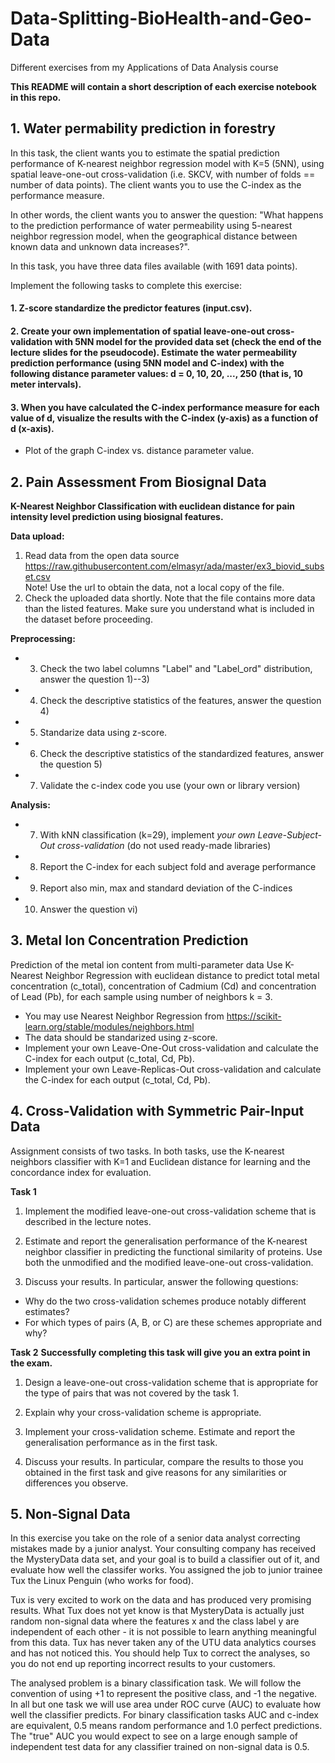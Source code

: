 # Data-Splitting-BioHealth-and-Geo-Data
Different exercises from my Applications of Data Analysis course

**This README will contain a short description of each exercise notebook in this repo.**

**1.  Water permability prediction in forestry**
----------------
In this task, the client wants you to estimate the spatial prediction performance of K-nearest neighbor regression model with K=5 (5NN), using spatial leave-one-out cross-validation (i.e. SKCV, with number of folds == number of data points). The client wants you to use the C-index as the performance measure.  

In other words, the client wants you to answer the question: "What happens to the prediction performance of water permeability using 5-nearest neighbor regression model, when the geographical distance between known data and unknown data increases?".

In this task, you have three data files available (with 1691 data points).

Implement the following tasks to complete this exercise:

#### 1. Z-score standardize the predictor features (input.csv). 

#### 2. Create your own implementation of spatial leave-one-out cross-validation with 5NN model for the provided data set (check the end of the lecture slides for the pseudocode). Estimate the water permeability prediction performance (using 5NN model and C-index) with the following distance parameter values: d = 0, 10, 20, ..., 250 (that is, 10 meter intervals). 

#### 3. When you have calculated the C-index performance measure for each value of d, visualize the results with the C-index (y-axis) as a function of d (x-axis).

- Plot of the graph C-index vs. distance parameter value. 


**2. Pain Assessment From Biosignal Data**
--------------
**K-Nearest Neighbor Classification with euclidean distance for pain intensity level prediction using biosignal features.**

<b>Data upload:</b><br>
1. Read data from the open data source https://raw.githubusercontent.com/elmasyr/ada/master/ex3_biovid_subset.csv<br>
Note! Use the url to obtain the data, not a local copy of the file.<br>
2. Check the uploaded data shortly. Note that the file contains more data than the listed features. Make sure you understand what is included in the dataset before proceeding. 

<b>Preprocessing:</b><br>
- 3. Check the two label columns "Label" and "Label_ord" distribution, answer the question 1)--3)
- 4. Check the descriptive statistics of the features, answer the question 4)
- 5. Standarize data using z-score.
- 6. Check the descriptive statistics of the standardized features, answer the question 5)
- 7. Validate the c-index code you use (your own or library version)

<b>Analysis:</b><br>
- 7. With kNN classification (k=29), implement *your own Leave-Subject-Out cross-validation* (do not used ready-made libraries)<br>

- 8. Report the C-index for each subject fold and average performance
- 9. Report also min, max and standard deviation of the C-indices
- 10. Answer the question vi)


**3. Metal Ion Concentration Prediction**
--------------------------
Prediction of the metal ion content from multi-parameter data 
Use K-Nearest Neighbor Regression with euclidean distance to predict total metal concentration (c_total), concentration of Cadmium (Cd) and concentration of Lead (Pb), for each sample using number of neighbors k = 3.

- You may use Nearest Neighbor Regression from https://scikit-learn.org/stable/modules/neighbors.html 
- The data should be standarized using z-score.
- Implement your own Leave-One-Out cross-validation and calculate the C-index for each output (c_total, Cd, Pb). 
- Implement your own Leave-Replicas-Out cross-validation and calculate the C-index for each output (c_total, Cd, Pb).



**4.  Cross-Validation with Symmetric Pair-Input Data**
---------------
Assignment consists of two tasks. In both tasks, use the K-nearest neighbors classifier with K=1 and Euclidean distance for learning and the concordance index for evaluation.

**Task 1**
1. Implement the modified leave-one-out cross-validation scheme that is described in the lecture notes.

2. Estimate and report the generalisation performance of the K-nearest neighbor classifier in predicting the functional similarity of proteins. Use both the unmodified and the modified leave-one-out cross-validation.

3. Discuss your results. In particular, answer the following questions:
 - Why do the two cross-validation schemes produce notably different estimates?
 - For which types of pairs (A, B, or C) are these schemes appropriate and why?
 
 **Task 2**
 **Successfully completing this task will give you an extra point in the exam.**

1. Design a leave-one-out cross-validation scheme that is appropriate for the type of pairs that was not covered by the task 1.

2. Explain why your cross-validation scheme is appropriate.

3. Implement your cross-validation scheme. Estimate and report the generalisation performance as in the first task.

4. Discuss your results. In particular, compare the results to those you obtained in the first task and give reasons for any similarities or differences you observe.



**5. Non-Signal Data**
------------


In this exercise you take on the role of a senior data analyst correcting mistakes made by a junior analyst. Your consulting company has received the MysteryData data set, and your goal is to build a classifier out of it, and evaluate how well the classifer works. You assigned the job to junior trainee Tux the Linux Penguin (who works for food).

Tux is very excited to work on the data and has produced very promising results. What Tux does not yet know is that MysteryData is actually just random non-signal data where the features x and the class label y are independent of each other - it is not possible to learn anything meaningful from this data. Tux has never taken any of the UTU data analytics courses and has not noticed this. You should help Tux to correct the analyses, so you do not end up reporting incorrect results to your customers.

The analysed problem is a binary classification task. We will follow the convention of using +1 to represent the positive class, and -1 the negative. In all but one task we will use area under ROC curve (AUC) to evaluate how well the classifier predicts. For binary classification tasks AUC and c-index are equivalent, 0.5 means random performance and 1.0 perfect predictions. The "true" AUC you would expect to see on a large enough sample of independent test data for any classifier trained on non-signal data is 0.5.


